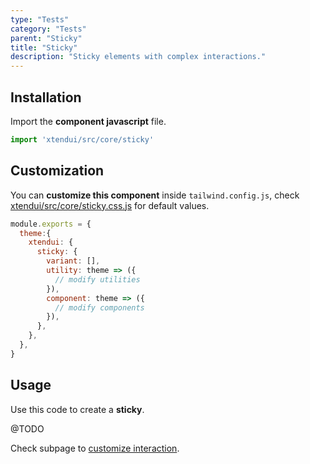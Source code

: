 ```yaml
---
type: "Tests"
category: "Tests"
parent: "Sticky"
title: "Sticky"
description: "Sticky elements with complex interactions."
---
```


## Installation

Import the **component javascript** file.

```jsx
import 'xtendui/src/core/sticky'
```

## Customization

You can **customize this component** inside `tailwind.config.js`, check [xtendui/src/core/sticky.css.js](https://github.com/minimit/xtendui/blob/master/src/core/sticky.css.js) for default values.

```jsx
module.exports = {
  theme:{
    xtendui: {
      sticky: {
        variant: [],
        utility: theme => ({
          // modify utilities
        }),
        component: theme => ({
          // modify components
        }),
      },
    },
  },
}
```

## Usage

Use this code to create a **sticky**.

@TODO

Check subpage to [customize interaction](/components/core/sticky/interaction).
